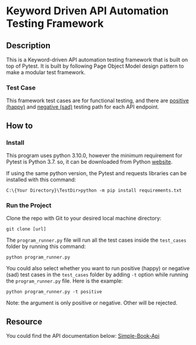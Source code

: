 # Keyword Driven API Automation Testing Framework
## Description
This is a Keyword-driven API automation testing framework that is built on top of Pytest. It is built by following Page Object Model design pattern to make a modular test framework. 

### Test Case
This framework test cases are for functional testing, and there are [positive (happy)](https://docs.google.com/spreadsheets/d/14vKRTYoAHq3N-eRT_F0lG1cYMGvemRwvwseaaezhLaY/edit?usp=sharing) and [negative (sad)](https://docs.google.com/spreadsheets/d/1E2gCpBsI8c-WNf-0s-RderDmBYs6fieR1cjxIIZ9cAo/edit?usp=sharing) testing path for each API endpoint. 

## How to
### Install 
This program uses python 3.10.0, however the minimum requirement for Pytest is Python 3.7. so, it can be downloaded from Python [website](https://www.python.org/downloads/).

If using the same python version, the Pytest and requests libraries can be installed with this command:
```console
C:\{Your Directory}\TestDir>python -m pip install requirements.txt
```

### Run the Project
Clone the repo with Git to your desired local machine directory:
```Git
git clone [url]

```
The ``program_runner.py`` file will run all the test cases inside the ``test_cases`` folder by running this command:
```Windows Console
python program_runner.py
```

You could also select whether you want to run positive (happy) or negative (sad) test cases in the ``test_cases`` folder by adding ``-t`` option while running the ``program_runner.py`` file. Here is the example:
```Windows Console
python program_runner.py -t positive
```

Note: the argument is only positive or negative. Other will be rejected.

## Resource
You could find the API documentation below:
[Simple-Book-Api](https://github.com/vdespa/introduction-to-postman-course/blob/main/simple-books-api.md)